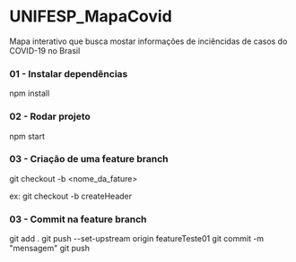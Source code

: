# UNIFESP_MapaCovid
Mapa interativo que busca mostar informações de inciêncidas de casos do COVID-19 no Brasil


### 01 - Instalar dependências
npm install

### 02 - Rodar projeto
npm start

### 03 - Criação de uma feature branch
git checkout -b <nome_da_fature> 

ex: git checkout -b createHeader

### 03 - Commit na feature branch
git add .
git push --set-upstream origin featureTeste01
git commit -m "mensagem"
git push
